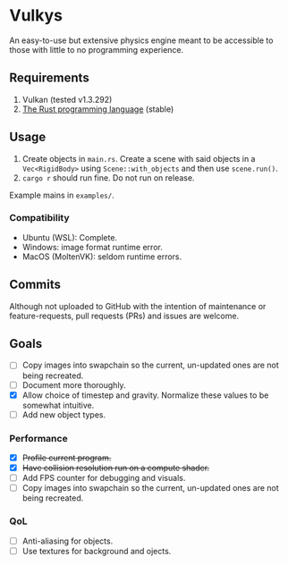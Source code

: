 # Vulkys

An easy-to-use but extensive physics engine meant to be accessible to those with little to no programming experience.



## Requirements

1. Vulkan (tested v1.3.292)
2. [The Rust programming language](https://www.rust-lang.org/) (stable)

## Usage

1. Create objects in `main.rs`. Create a scene with said objects in a `Vec<RigidBody>` using `Scene::with_objects` and then use `scene.run()`.
2. `cargo r` should run fine. Do not run on release.

Example mains in `examples/`.

### Compatibility
- Ubuntu (WSL): Complete.
- Windows: image format runtime error.
- MacOS (MoltenVK): seldom runtime errors.

## Commits

Although not uploaded to GitHub with the intention of maintenance or feature-requests, pull requests (PRs) and issues are welcome.

## Goals
- [ ] Copy images into swapchain so the current, un-updated ones are not being recreated.
- [ ] Document more thoroughly.
- [x] Allow choice of timestep and gravity. Normalize these values to be somewhat intuitive.
- [ ] Add new object types.

### Performance
- [x] ~~Profile current program.~~
- [x] ~~Have collision resolution run on a compute shader.~~
- [ ] Add FPS counter for debugging and visuals.
- [ ] Copy images into swapchain so the current, un-updated ones are not being recreated.

### QoL
- [ ] Anti-aliasing for objects.
- [ ] Use textures for background and ojects.
